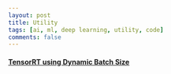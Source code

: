 ```yaml
---
layout: post  
title: Utility
tags: [ai, ml, deep learning, utility, code]  
comments: false
---
```


#### [TensorRT using Dynamic Batch Size](https://jihyeonryu.github.io/2021-02-16-ai-pr-paper1/)